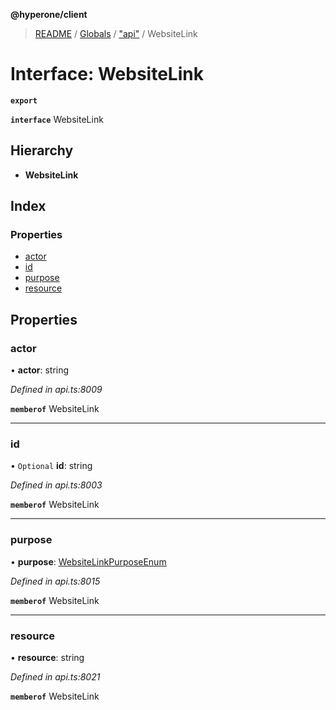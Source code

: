 **@hyperone/client**

> [README](../README.md) / [Globals](../globals.md) / ["api"](../modules/_api_.md) / WebsiteLink

# Interface: WebsiteLink

**`export`** 

**`interface`** WebsiteLink

## Hierarchy

* **WebsiteLink**

## Index

### Properties

* [actor](_api_.websitelink.md#actor)
* [id](_api_.websitelink.md#id)
* [purpose](_api_.websitelink.md#purpose)
* [resource](_api_.websitelink.md#resource)

## Properties

### actor

•  **actor**: string

*Defined in api.ts:8009*

**`memberof`** WebsiteLink

___

### id

• `Optional` **id**: string

*Defined in api.ts:8003*

**`memberof`** WebsiteLink

___

### purpose

•  **purpose**: [WebsiteLinkPurposeEnum](../enums/_api_.websitelinkpurposeenum.md)

*Defined in api.ts:8015*

**`memberof`** WebsiteLink

___

### resource

•  **resource**: string

*Defined in api.ts:8021*

**`memberof`** WebsiteLink
